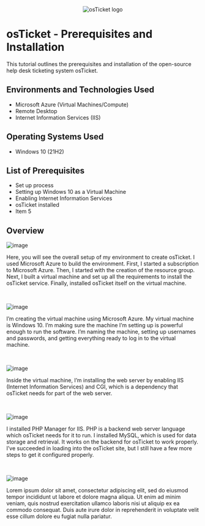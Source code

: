 <p align="center">
<img src="https://i.imgur.com/Clzj7Xs.png" alt="osTicket logo"/>
</p>

<h1>osTicket - Prerequisites and Installation</h1>
This tutorial outlines the prerequisites and installation of the open-source help desk ticketing system osTicket.<br />




<h2>Environments and Technologies Used</h2>

- Microsoft Azure (Virtual Machines/Compute)
- Remote Desktop
- Internet Information Services (IIS)

<h2>Operating Systems Used </h2>

- Windows 10</b> (21H2)

<h2>List of Prerequisites</h2>

- Set up process 
- Setting up Windows 10 as a Virtual Machine
- Enabling Internet Information Services 
- osTicket installed
- Item 5

<h2>Overview </h2>

![image](https://github.com/user-attachments/assets/f108c5a6-f5dd-4267-9a4e-5e52127653c0)



<p>
</p>
<p>
Here, you will see the overall setup of my environment to create osTicket. I used Microsoft Azure to build the environment. First, I started a subscription to Microsoft Azure. Then, I started with the creation of the resource group. Next, I built a virtual machine and set up all the requirements to install the osTicket service. Finally, installed osTicket itself on the virtual machine.
</p>
<br />

![image](https://github.com/user-attachments/assets/158b046f-decb-4c73-816b-8a4e11351d42)

<p>
</p>
<p>
I’m creating the virtual machine using Microsoft Azure. My virtual machine is Windows 10. I’m making sure the machine I’m setting up is powerful enough to run the software. I’m naming the machine, setting up usernames and passwords, and getting everything ready to log in to the virtual machine.
</p>
<br />

![image](https://github.com/user-attachments/assets/2b8045de-92d7-43f4-aa6a-d24090635349)

<p>
</p>
<p>
Inside the virtual machine, I’m installing the web server by enabling IIS (Internet Information Services) and CGI, which is a dependency that osTicket needs for part of the web server.
</p>
<br />

![image](https://github.com/user-attachments/assets/5035955d-eedd-411c-9608-1b7e31462f24)

<p>
</p>
<p>
I installed PHP Manager for IIS. PHP is a backend web server language which osTicket needs for it to run. I installed MySQL, which is used for data storage and retrieval. It works on the backend for osTicket to work properly. I’ve succeeded in loading into the osTicket site, but I still have a few more steps to get it configured properly. 
</p>
<br />

![image](https://github.com/user-attachments/assets/c8b12130-4837-43fc-8071-90971e1fb77d)

<p>
</p>
<p>
Lorem ipsum dolor sit amet, consectetur adipiscing elit, sed do eiusmod tempor incididunt ut labore et dolore magna aliqua. Ut enim ad minim veniam, quis nostrud exercitation ullamco laboris nisi ut aliquip ex ea commodo consequat. Duis aute irure dolor in reprehenderit in voluptate velit esse cillum dolore eu fugiat nulla pariatur.
</p>
<br />
